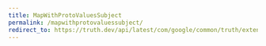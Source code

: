 ```yaml
---
title: MapWithProtoValuesSubject
permalink: /mapwithprotovaluessubject/
redirect_to: https://truth.dev/api/latest/com/google/common/truth/extensions/proto/MapWithProtoValuesSubject.html
---
```

